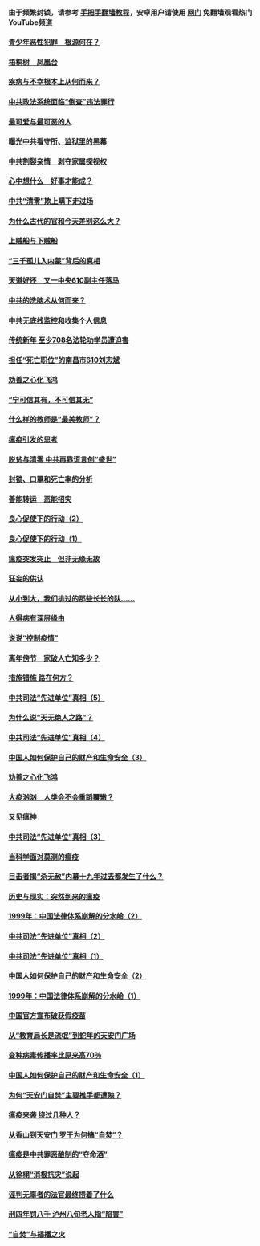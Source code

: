 #### 由于频繁封锁，请参考 [手把手翻墙教程](https://github.com/gfw-breaker/guides/wiki/)，安卓用户请使用 [网门](https://github.com/gfw-breaker/nogfw/blob/master/dl.md?t=03271601) 免翻墙观看热门YouTube频道 

#### [青少年恶性犯罪　根源何在？](../pages/19/422449.md?t=03271601) 

#### [梧桐树　凤凰台](../pages/19/422442.md?t=03271601) 

#### [疾病与不幸根本上从何而来？](../pages/19/422438.md?t=03271601) 

#### [中共政法系统面临“倒查”违法罪行](../pages/19/422497.md?t=03271601) 

#### [最可爱与最可恶的人](../pages/19/422448.md?t=03271601) 

#### [曝光中共看守所、监狱里的黑幕](../pages/19/422390.md?t=03271601) 

#### [中共割裂亲情　剥夺家属探视权](../pages/19/422364.md?t=03271601) 

#### [心中想什么　好事才能成？](../pages/19/422318.md?t=03271601) 

#### [中共“清零”欺上瞒下走过场](../pages/19/422306.md?t=03271601) 

#### [为什么古代的官和今天差别这么大？](../pages/19/422228.md?t=03271601) 

#### [上贼船与下贼船](../pages/19/422276.md?t=03271601) 

#### [“三千孤儿入内蒙”背后的真相](../pages/19/422229.md?t=03271601) 

#### [天道好还　又一中央610副主任落马](../pages/19/422155.md?t=03271601) 

#### [中共的洗脑术从何而来？](../pages/19/422154.md?t=03271601) 

#### [中共无底线监控和收集个人信息](../pages/19/422039.md?t=03271601) 

#### [传统新年 至少708名法轮功学员遭迫害](../pages/19/421946.md?t=03271601) 

#### [担任“死亡职位”的南昌市610刘志斌](../pages/19/421957.md?t=03271601) 

#### [劝善之心化飞鸿](../pages/19/421164.md?t=03271601) 

#### [“宁可信其有，不可信其无”](../pages/19/421691.md?t=03271601) 

#### [什么样的教师是“最美教师”？](../pages/19/421755.md?t=03271601) 

#### [瘟疫引发的思考](../pages/19/421594.md?t=03271601) 

#### [脱贫与清零 中共再靠谎言创“盛世”](../pages/19/421590.md?t=03271601) 

#### [封锁、口罩和死亡率的分析](../pages/19/421495.md?t=03271601) 

#### [善能转运　恶能招灾](../pages/19/421334.md?t=03271601) 

#### [良心促使下的行动（2）](../pages/19/421361.md?t=03271601) 

#### [良心促使下的行动（1）](../pages/19/421302.md?t=03271601) 

#### [瘟疫突发突止　但非无缘无故](../pages/19/421281.md?t=03271601) 

#### [狂妄的供认](../pages/19/421199.md?t=03271601) 

#### [从小到大，我们排过的那些长长的队……](../pages/19/421243.md?t=03271601) 

#### [人得病有深层缘由](../pages/19/420864.md?t=03271601) 

#### [说说“控制疫情”](../pages/19/420831.md?t=03271601) 

#### [离年傍节　家破人亡知多少？](../pages/19/420563.md?t=03271601) 

#### [措施错施  路在何方？](../pages/19/420076.md?t=03271601) 

#### [中共司法“先进单位”真相（5）](../pages/19/419453.md?t=03271601) 

#### [为什么说“天无绝人之路”？](../pages/19/419618.md?t=03271601) 

#### [中共司法“先进单位”真相（4）](../pages/19/419452.md?t=03271601) 

#### [中国人如何保护自己的财产和生命安全（3）](../pages/19/419405.md?t=03271601) 

#### [劝善之心化飞鸿](../pages/19/418758.md?t=03271601) 

#### [大疫汹汹　人类会不会重蹈覆辙？](../pages/19/419691.md?t=03271601) 

#### [又见瘟神](../pages/19/419225.md?t=03271601) 

#### [中共司法“先进单位”真相（3）](../pages/19/419451.md?t=03271601) 

#### [当科学面对莫测的瘟疫](../pages/19/419625.md?t=03271601) 

#### [目击者揭“杀无赦”内幕十九年过去都发生了什么？](../pages/19/419617.md?t=03271601) 

#### [历史与现实：突然到来的瘟疫](../pages/19/419619.md?t=03271601) 

#### [1999年：中国法律体系崩解的分水岭（2）](../pages/19/419455.md?t=03271601) 

#### [中共司法“先进单位”真相（2）](../pages/19/419450.md?t=03271601) 

#### [中共司法“先进单位”真相（1）](../pages/19/419449.md?t=03271601) 

#### [中国人如何保护自己的财产和生命安全（2）](../pages/19/419404.md?t=03271601) 

#### [1999年：中国法律体系崩解的分水岭（1）](../pages/19/419454.md?t=03271601) 

#### [中国官方宣布破获假疫苗](../pages/19/419504.md?t=03271601) 

#### [从“教育局长是流氓”到蛇年的天安门广场](../pages/19/419470.md?t=03271601) 

#### [变种病毒传播率比原来高70％](../pages/19/419456.md?t=03271601) 

#### [中国人如何保护自己的财产和生命安全（1）](../pages/19/419403.md?t=03271601) 

#### [为何“天安门自焚”主要推手都遭殃？](../pages/19/419348.md?t=03271601) 

#### [瘟疫来袭 绕过几种人？](../pages/19/419349.md?t=03271601) 

#### [从香山到天安门 罗干为何搞“自焚”？](../pages/19/419270.md?t=03271601) 

#### [瘟疫是中共罪恶酿制的“夺命酒”](../pages/19/419223.md?t=03271601) 

#### [从徐栩“消极抗灾”说起](../pages/19/419224.md?t=03271601) 

#### [诬判无辜者的法官最终捞着了什么](../pages/19/419268.md?t=03271601) 

#### [刑四年罚八千 泸州八旬老人指“陷害”](../pages/19/419232.md?t=03271601) 

#### [“自焚”与插播之火](../pages/19/419226.md?t=03271601) 

